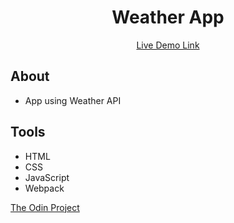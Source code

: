 <h1 align="center">Weather App</h1>
<p align="center"><a href="https://d0wnsider.github.io/weather-app/">Live Demo Link</a></p>

## About
* App using Weather API 

## Tools
* HTML
* CSS
* JavaScript
* Webpack

<p><a href="https://www.theodinproject.com/lessons/node-path-javascript-weather-app">The Odin Project</a></p>
